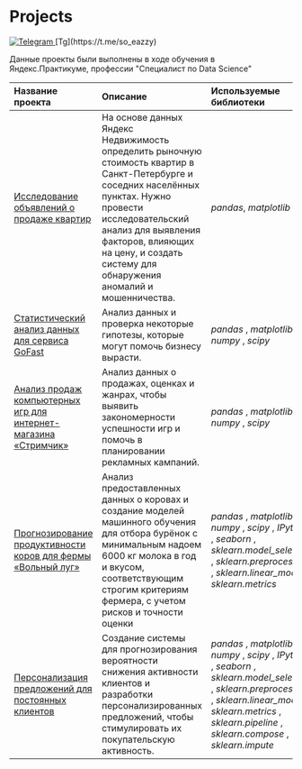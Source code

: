 # Projects
<a href="https://t.me/so__eazzy">
  <img src="https://img.shields.io/badge/Telegram-@so__eazzy-blue?logo=telegram&style=flat" alt="Telegram">
</a>
[Tg](https://t.me/so_eazzy)

Данные проекты были выполнены в ходе обучения в Яндекс.Практикуме, профессии "Специалист по Data Science"

| Название проекта | Описание | Используемые библиотеки | 
| :---------------------- | :---------------------- | :---------------------- |
| [Исследование объявлений о продаже квартир](1_exploratory_data_analysis) | На основе данных Яндекс Недвижимость определить рыночную стоимость квартир в Санкт-Петербурге и соседних населённых пунктах. Нужно провести исследовательский анализ для выявления факторов, влияющих на цену, и создать систему для обнаружения аномалий и мошенничества.| *pandas*, *matplotlib*|
| [Статистический анализ данных для сервиса GoFast](2_statistical_data_analysis) | Анализ данных и проверка некоторые гипотезы, которые могут помочь бизнесу вырасти.| *pandas* , *matplotlib* , *numpy* , *scipy*|
| [Анализ продаж компьютерных игр для интернет-магазина «Стримчик»](3_first_analytical_case) | Анализ данных о продажах, оценках и жанрах, чтобы выявить закономерности успешности игр и помочь в планировании рекламных кампаний.| *pandas* , *matplotlib* , *numpy* , *scipy*|
| [Прогнозирование продуктивности коров для фермы «Вольный луг»](4_linear_models_ml) | Анализ предоставленных данных о коровах и создание моделей машинного обучения для отбора бурёнок с минимальным надоем 6000 кг молока в год и вкусом, соответствующим строгим критериям фермера, с учетом рисков и точности оценки| *pandas* , *matplotlib* , *numpy* , *scipy* , *IPython* , *seaborn* , *sklearn.model_selection* , *sklearn.preprocessing* , *sklearn.linear_model* , *sklearn.metrics*|
| [Персонализация предложений для постоянных клиентов](5_supervised_learning) | Создание системы для прогнозирования вероятности снижения активности клиентов и разработки персонализированных предложений, чтобы стимулировать их покупательскую активность.| *pandas* , *matplotlib* , *numpy* , *scipy* , *IPython* , *seaborn* , *sklearn.model_selection* , *sklearn.preprocessing* , *sklearn.linear_model* , *sklearn.metrics* , *sklearn.pipeline* , *sklearn.compose* , *sklearn.impute* |

